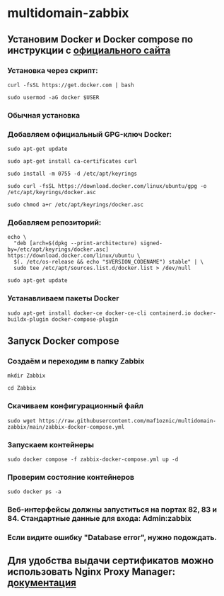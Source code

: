 # multidomain-zabbix
## Установим Docker и Docker compose по инструкции c [официального сайта](https://docs.docker.com/engine/install/ubuntu/#install-using-the-repository)
### Установка через скрипт:
```
curl -fsSL https://get.docker.com | bash
```
```
sudo usermod -aG docker $USER
```
### Обычная установка
### Добавляем официальный GPG-ключ Docker:
```
sudo apt-get update
```
```
sudo apt-get install ca-certificates curl
```
```
sudo install -m 0755 -d /etc/apt/keyrings
```
```
sudo curl -fsSL https://download.docker.com/linux/ubuntu/gpg -o /etc/apt/keyrings/docker.asc
```
```
sudo chmod a+r /etc/apt/keyrings/docker.asc
```
### Добавляем репозиторий:
```
echo \
  "deb [arch=$(dpkg --print-architecture) signed-by=/etc/apt/keyrings/docker.asc] https://download.docker.com/linux/ubuntu \
  $(. /etc/os-release && echo "$VERSION_CODENAME") stable" | \
  sudo tee /etc/apt/sources.list.d/docker.list > /dev/null
```
```
sudo apt-get update
```
### Устанавливаем пакеты Docker
```
sudo apt-get install docker-ce docker-ce-cli containerd.io docker-buildx-plugin docker-compose-plugin
```
## Запуск Docker compose
### Создаём и переходим в папку Zabbix
```
mkdir Zabbix
```
```
cd Zabbix
```
### Скачиваем конфигурационный файл
```
sudo wget https://raw.githubusercontent.com/maf1oznic/multidomain-zabbix/main/zabbix-docker-compose.yml
```
### Запускаем контейнеры
```
sudo docker compose -f zabbix-docker-compose.yml up -d
```
### Проверим состояние контейнеров
```
sudo docker ps -a
```
### Веб-интерфейсы должны запуститься на портах 82, 83 и 84. Стандартные данные для входа: Admin:zabbix
### Если видите ошибку "Database error", нужно подождать.
## Для удобства выдачи сертификатов можно использовать Nginx Proxy Manager: [документация](https://nginxproxymanager.com/guide/)
